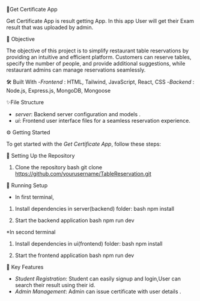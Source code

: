 🏅Get Certificate App

Get Certificate App is result getting App. In this app User will get their Exam result that was uploaded by admin.

 🎯 Objective

The objective of this project is to simplify restaurant table reservations by providing an intuitive and efficient platform. Customers can reserve tables, specify the number of people, and provide additional suggestions, while restaurant admins can manage reservations seamlessly.

 🛠️ Built With
    -*Frontend* : HTML, Tailwind, JavaScript, React, CSS
    -*Backend* : Node.js, Express.js, MongoDB, Mongoose
 
✨File Structure

  - *server*: Backend server configuration and models .
  - *ui*: Frontend user interface files for a seamless reservation experience.

⚙️ Getting Started

To get started with the *Get Certificate App*, follow these steps:

 🚀 Setting Up the Repository

1. Clone the repository
   bash
   git clone https://github.com/yourusername/TableReservation.git

 🔧 Running Setup
 
 * In first terminal,

1. Install dependencies in server(backend) folder:
   bash
   npm install

2. Start the backend application
   bash
   npm run dev

  *In second terminal
     
1. Install dependencies in ui(frontend) folder:
   bash
   npm install
   
2. Start the frontend application
   bash
   npm run dev    

   
 🔑 Key Features

- *Student Registration*: Student can easily signup and login,User can search their result using their id.
- *Admin Management*: Admin can issue certificate with user details .
